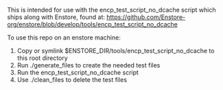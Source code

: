This is intended for use with the encp_test_script_no_dcache script which ships along with Enstore, found at: https://github.com/Enstore-org/enstore/blob/develop/tools/encp_test_script_no_dcache

To use this repo on an enstore machine:

1. Copy or symlink $ENSTORE_DIR/tools/encp_test_script_no_dcache to this root directory
1. Run ./generate_files to create the needed test files
1. Run the encp_test_script_no_dcache script
1. Use ./clean_files to delete the test files
